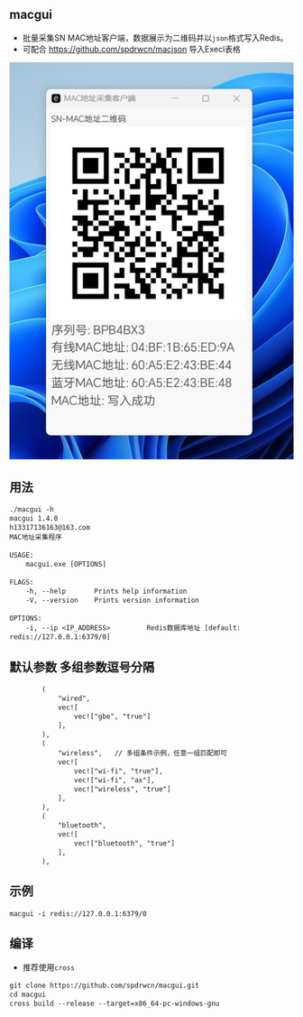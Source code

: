 ## macgui

 - 批量采集SN MAC地址客户端，数据展示为二维码并以`json`格式写入Redis。
 - 可配合 <https://github.com/spdrwcn/macjson> 导入Execl表格

 ![macgui](macgui.png)

## 用法

```
./macgui -h
macgui 1.4.0
h13317136163@163.com
MAC地址采集程序

USAGE:
    macgui.exe [OPTIONS]

FLAGS:
    -h, --help       Prints help information
    -V, --version    Prints version information

OPTIONS:
    -i, --ip <IP_ADDRESS>         Redis数据库地址 [default: redis://127.0.0.1:6379/0]
```

## 默认参数 多组参数逗号分隔
```
        (
            "wired",
            vec![
                vec!["gbe", "true"]
            ],
        ),
        (
            "wireless",   // 多组条件示例，任意一组匹配即可
            vec![
                vec!["wi-fi", "true"],
                vec!["wi-fi", "ax"],
                vec!["wireless", "true"]
            ],
        ),
        (
            "bluetooth",
            vec![
                vec!["bluetooth", "true"]
            ],
        ),
```

## 示例 
```
macgui -i redis://127.0.0.1:6379/0 
```

## 编译 

- 推荐使用`cross`

```
git clone https://github.com/spdrwcn/macgui.git
cd macgui 
cross build --release --target=x86_64-pc-windows-gnu
```

